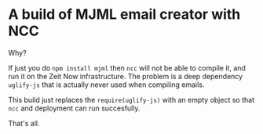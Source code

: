 # A build of MJML email creator with NCC

Why?

If just you do `npm install mjml` then `ncc` will not be able to compile it, and run it on the Zeit Now infrastructure. The problem is a deep dependency `uglify-js` that is actually never used when compiling emails. 

This build just replaces the `require(uglify-js)` with an empty object so that `ncc` and deployment can run succesfully.

That's all.
